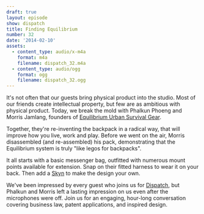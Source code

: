 ```yaml
---
draft: true
layout: episode
show: dispatch
title: Finding Equilibrium
number: 32
date: '2014-02-10'
assets:
  - content_type: audio/x-m4a
    format: m4a
    filename: dispatch_32.m4a
  - content_type: audio/ogg
    format: ogg
    filename: dispatch_32.ogg
---
```

It's not often that our guests bring physical product into the studio. Most of our friends create intellectual property, but few are as ambitious with physical product. Today, we break the mold with Phalkun Phoeng and Morris Jamlang, founders of [Equilibrium Urban Survival Gear](http://equnit.com).

Together, they're re-inventing the backpack in a radical way, that will improve how you live, work and play. Before we went on the air, Morris disassembled (and re-assembled) his pack, demonstrating that the Equilibrium system is truly "like legos for backpacks".

It all starts with a basic messenger bag, outfitted with numerous mount points available for extension. Snap on their fitted harness to wear it on your back. Then add a [Skyn](http://equnit.com/equilibrium/shop/category/skyns) to make the design your own.

We've been impressed by every guest who joins us for [Dispatch](http://machine.fm/dispatch), but Phalkun and Morris left a lasting impression on us even after the microphones were off. Join us for an engaging, hour-long conversation covering business law, patent applications, and inspired design.